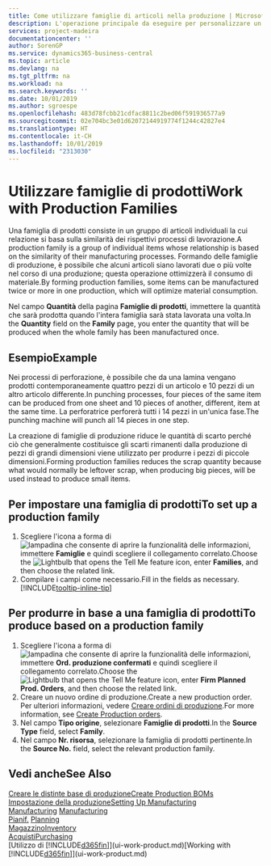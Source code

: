 ```yaml
---
title: Come utilizzare famiglie di articoli nella produzione | Microsoft Docs
description: L'operazione principale da eseguire per personalizzare un calendario di base per la propria società, o per uno dei partner commerciali, è la modifica dello stato dei giorni lavorativi e non lavorativi.
services: project-madeira
documentationcenter: ''
author: SorenGP
ms.service: dynamics365-business-central
ms.topic: article
ms.devlang: na
ms.tgt_pltfrm: na
ms.workload: na
ms.search.keywords: ''
ms.date: 10/01/2019
ms.author: sgroespe
ms.openlocfilehash: 483d78fcbb21cdfac8811c2bed06f591936577a9
ms.sourcegitcommit: 02e704bc3e01d62072144919774f1244c42827e4
ms.translationtype: HT
ms.contentlocale: it-CH
ms.lasthandoff: 10/01/2019
ms.locfileid: "2313030"
---
```

# <a name="work-with-production-families"></a><span data-ttu-id="3e6a0-103">Utilizzare famiglie di prodotti</span><span class="sxs-lookup"><span data-stu-id="3e6a0-103">Work with Production Families</span></span>
<span data-ttu-id="3e6a0-104">Una famiglia di prodotti consiste in un gruppo di articoli individuali la cui relazione si basa sulla similarità dei rispettivi processi di lavorazione.</span><span class="sxs-lookup"><span data-stu-id="3e6a0-104">A production family is a group of individual items whose relationship is based on the similarity of their manufacturing processes.</span></span> <span data-ttu-id="3e6a0-105">Formando delle famiglie di produzione, è possibile che alcuni articoli siano lavorati due o più volte nel corso di una produzione; questa operazione ottimizzerà il consumo di materiale.</span><span class="sxs-lookup"><span data-stu-id="3e6a0-105">By forming production families, some items can be manufactured twice or more in one production, which will optimize material consumption.</span></span>

<span data-ttu-id="3e6a0-106">Nel campo **Quantità** della pagina **Famiglie di prodotti**, immettere la quantità che sarà prodotta quando l'intera famiglia sarà stata lavorata una volta.</span><span class="sxs-lookup"><span data-stu-id="3e6a0-106">In the **Quantity** field on the **Family** page, you enter the quantity that will be produced when the whole family has been manufactured once.</span></span>

## <a name="example"></a><span data-ttu-id="3e6a0-107">Esempio</span><span class="sxs-lookup"><span data-stu-id="3e6a0-107">Example</span></span>
<span data-ttu-id="3e6a0-108">Nei processi di perforazione, è possibile che da una lamina vengano prodotti contemporaneamente quattro pezzi di un articolo e 10 pezzi di un altro articolo differente.</span><span class="sxs-lookup"><span data-stu-id="3e6a0-108">In punching processes, four pieces of the same item can be produced from one sheet and 10 pieces of another, different, item at the same time.</span></span> <span data-ttu-id="3e6a0-109">La perforatrice perforerà tutti i 14 pezzi in un'unica fase.</span><span class="sxs-lookup"><span data-stu-id="3e6a0-109">The punching machine will punch all 14 pieces in one step.</span></span>

<span data-ttu-id="3e6a0-110">La creazione di famiglie di produzione riduce le quantità di scarto perché ciò che generalmente costituisce gli scarti rimanenti dalla produzione di pezzi di grandi dimensioni viene utilizzato per produrre i pezzi di piccole dimensioni.</span><span class="sxs-lookup"><span data-stu-id="3e6a0-110">Forming production families reduces the scrap quantity because what would normally be leftover scrap, when producing big pieces, will be used instead to produce small items.</span></span>

## <a name="to-set-up-a-production-family"></a><span data-ttu-id="3e6a0-111">Per impostare una famiglia di prodotti</span><span class="sxs-lookup"><span data-stu-id="3e6a0-111">To set up a production family</span></span>
1. <span data-ttu-id="3e6a0-112">Scegliere l'icona a forma di ![lampadina che consente di aprire la funzionalità delle informazioni](media/ui-search/search_small.png "Informazioni sull'operazione che si desidera eseguire"), immettere **Famiglie** e quindi scegliere il collegamento correlato.</span><span class="sxs-lookup"><span data-stu-id="3e6a0-112">Choose the ![Lightbulb that opens the Tell Me feature](media/ui-search/search_small.png "Tell me what you want to do") icon, enter **Families**, and then choose the related link.</span></span>
2. <span data-ttu-id="3e6a0-113">Compilare i campi come necessario.</span><span class="sxs-lookup"><span data-stu-id="3e6a0-113">Fill in the fields as necessary.</span></span> [!INCLUDE[tooltip-inline-tip](includes/tooltip-inline-tip_md.md)]

## <a name="to-produce-based-on-a-production-family"></a><span data-ttu-id="3e6a0-114">Per produrre in base a una famiglia di prodotti</span><span class="sxs-lookup"><span data-stu-id="3e6a0-114">To produce based on a production family</span></span>
1. <span data-ttu-id="3e6a0-115">Scegliere l'icona a forma di ![lampadina che consente di aprire la funzionalità delle informazioni](media/ui-search/search_small.png "Informazioni sull'operazione che si desidera eseguire"), immettere **Ord. produzione confermati** e quindi scegliere il collegamento correlato.</span><span class="sxs-lookup"><span data-stu-id="3e6a0-115">Choose the ![Lightbulb that opens the Tell Me feature](media/ui-search/search_small.png "Tell me what you want to do") icon, enter **Firm Planned Prod. Orders**, and then choose the related link.</span></span>
2. <span data-ttu-id="3e6a0-116">Creare un nuovo ordine di produzione.</span><span class="sxs-lookup"><span data-stu-id="3e6a0-116">Create a new production order.</span></span> <span data-ttu-id="3e6a0-117">Per ulteriori informazioni, vedere [Creare ordini di produzione](production-how-to-create-production-orders.md).</span><span class="sxs-lookup"><span data-stu-id="3e6a0-117">For more information, see [Create Production orders](production-how-to-create-production-orders.md).</span></span>
3. <span data-ttu-id="3e6a0-118">Nel campo **Tipo origine**, selezionare **Famiglie di prodotti**.</span><span class="sxs-lookup"><span data-stu-id="3e6a0-118">In the **Source Type** field, select **Family**.</span></span>  
4. <span data-ttu-id="3e6a0-119">Nel campo **Nr. risorsa**, selezionare la famiglia di prodotti pertinente.</span><span class="sxs-lookup"><span data-stu-id="3e6a0-119">In the **Source No.** field, select the relevant production family.</span></span>

## <a name="see-also"></a><span data-ttu-id="3e6a0-120">Vedi anche</span><span class="sxs-lookup"><span data-stu-id="3e6a0-120">See Also</span></span>
[<span data-ttu-id="3e6a0-121">Creare le distinte base di produzione</span><span class="sxs-lookup"><span data-stu-id="3e6a0-121">Create Production BOMs</span></span>](production-how-to-create-production-boms.md)  
[<span data-ttu-id="3e6a0-122">Impostazione della produzione</span><span class="sxs-lookup"><span data-stu-id="3e6a0-122">Setting Up Manufacturing</span></span>](production-configure-production-processes.md)  
<span data-ttu-id="3e6a0-123">[Manufacturing](production-manage-manufacturing.md)  </span><span class="sxs-lookup"><span data-stu-id="3e6a0-123">[Manufacturing](production-manage-manufacturing.md)  </span></span>  
<span data-ttu-id="3e6a0-124">[Pianif.](production-planning.md) </span><span class="sxs-lookup"><span data-stu-id="3e6a0-124">[Planning](production-planning.md) </span></span>  
[<span data-ttu-id="3e6a0-125">Magazzino</span><span class="sxs-lookup"><span data-stu-id="3e6a0-125">Inventory</span></span>](inventory-manage-inventory.md)  
[<span data-ttu-id="3e6a0-126">Acquisti</span><span class="sxs-lookup"><span data-stu-id="3e6a0-126">Purchasing</span></span>](purchasing-manage-purchasing.md)  
<span data-ttu-id="3e6a0-127">[Utilizzo di [!INCLUDE[d365fin](includes/d365fin_md.md)]](ui-work-product.md)</span><span class="sxs-lookup"><span data-stu-id="3e6a0-127">[Working with [!INCLUDE[d365fin](includes/d365fin_md.md)]](ui-work-product.md)</span></span>
